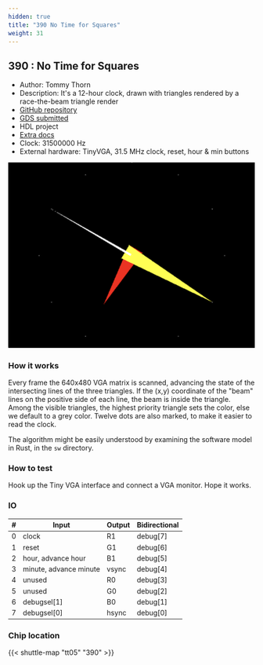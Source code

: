 ```yaml
---
hidden: true
title: "390 No Time for Squares"
weight: 31
---
```


## 390 : No Time for Squares

* Author: Tommy Thorn
* Description: It's a 12-hour clock, drawn with triangles rendered by a race-the-beam triangle render
* [GitHub repository](https://github.com/tommythorn/no-time-for-squares)
* [GDS submitted](https://github.com/tommythorn/no-time-for-squares/actions/runs/6751927823)
* HDL project
* [Extra docs](TBD)
* Clock: 31500000 Hz
* External hardware: TinyVGA, 31.5 MHz clock, reset, hour & min buttons

![picture](images/picture.png)

### How it works

Every frame the 640x480 VGA matrix is scanned, advancing the
state of the intersecting lines of the three triangles.  If the
(x,y) coordinate of the "beam" lines on the positive side of
each line, the beam is inside the triangle.  Among the visible
triangles, the highest priority triangle sets the color, else we
default to a grey color.  Twelve dots are also marked, to make
it easier to read the clock.

The algorithm might be easily understood by examining the
software model in Rust, in the `sw` directory.


### How to test

Hook up the Tiny VGA interface and connect a VGA monitor.  Hope it works.


### IO

| # | Input        | Output       | Bidirectional      |
|---|--------------|--------------| -------------------|
| 0 | clock  | R1 | debug\[7] |
| 1 | reset  | G1 | debug\[6] |
| 2 | hour, advance hour  | B1 | debug\[5] |
| 3 | minute, advance minute  | vsync | debug\[4] |
| 4 | unused  | R0 | debug\[3] |
| 5 | unused  | G0 | debug\[2] |
| 6 | debugsel\[1]  | B0 | debug\[1] |
| 7 | debugsel\[0]  | hsync | debug\[0] |

### Chip location

{{< shuttle-map "tt05" "390" >}}
